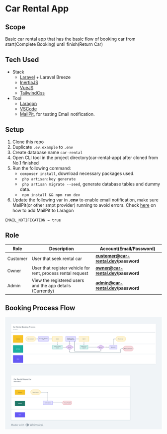 # Car Rental App
## Scope
<p>Basic car rental app that has the basic flow of booking car from start(Complete Booking) until finish(Return Car)</p>

## Tech Used
- Stack
    - [Laravel](https://laravel.com) + Laravel Breeze
    - [InertiaJS](https://inertiajs.com/)
    - [VueJS](https://vuejs.org/)
    - [TailwindCss](https://tailwindcss.com/)
- Tool
    - [Laragon](https://laragon.org/index.html)
    - [VSCode](https://code.visualstudio.com/)
    - [MailPit](https://github.com/axllent/mailpit), for testing Email notification.

## Setup
1. Clone this repo
2. Duplicate ```.ev.example``` to ```.env```
3. Create database name ```car-rental```
4. Open CLI tool in the project directory(car-rental-app) after cloned from No.1 finished
5. Run the following command:
    - `` composer install ``, download necessary packages used.
    - `` php artisan:key generate``
    - `` php artisan migrate --seed``, generate database tables and dummy data.
    - `` npm install && npm run dev``
6. Update the following var in **.env** to enable email notification, make sure MailPit(or other smpt provider) running to avoid errors. Check [here](https://pen-y-fan.github.io/2023/02/23/how-to-install-mailpit-in-laragon/) on how to add MailPit to Laragon
```
EMAIL_NOTIFICATION = true
```

## Role
| Role | Description | Account(Email/Password) |
|----|----|----|
| Customer| User that seek rental car| **customer@car-rental.dev/password**|
| Owner| User that register vehicle for rent, process rental request| **owner@car-rental.dev/password**|
| Admin | View the registered users and the app details (Currently)| **admin@car-rental.dev/password**|
## Booking Process Flow
<img src="public/images/git/README_booking-process.png"/>

